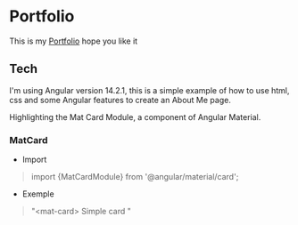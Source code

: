 # Portfolio

This is my [Portfolio](https://filipecard.github.io/portfolio/)
hope you like it

## Tech
  
I'm using Angular version 14.2.1, this is a simple example of how to use html, css and some Angular features to create an About Me page.

 
Highlighting the Mat Card Module, a component of Angular Material.

### MatCard

 - Import
> import {MatCardModule} from '@angular/material/card';

 - Exemple
> "\<mat-card> Simple card </mat-card>"
